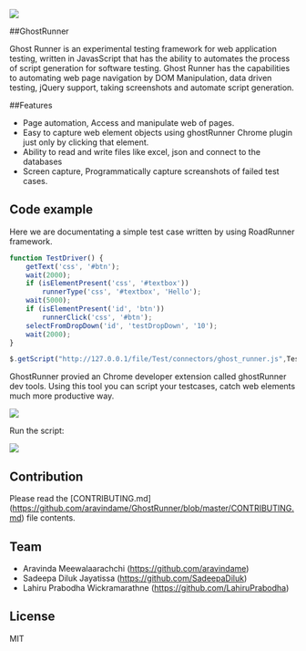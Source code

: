 ![](https://i.imgsafe.org/f9b455f334.jpg)

##GhostRunner

Ghost Runner is an experimental testing framework for web application testing, written in JavasScript that has the ability to automates the process of script generation for software testing. Ghost Runner  has the capabilities to automating web page navigation by DOM Manipulation, data driven testing, jQuery support, taking screenshots and automate script generation.

##Features

- Page automation, Access and manipulate web of pages.
- Easy to capture web element objects using ghostRunner Chrome plugin just only by clicking that element.
- Ability to read and write files like excel, json and connect to the databases
- Screen capture, Programmatically capture screanshots of failed test cases.

## Code example

Here we are documentating a simple test case written by using RoadRunner framework.

```javascript
function TestDriver() {
    getText('css', '#btn');
    wait(2000);
    if (isElementPresent('css', '#textbox'))
        runnerType('css', '#textbox', 'Hello');
    wait(5000);
    if (isElementPresent('id', 'btn'))
        runnerClick('css', '#btn');
    selectFromDropDown('id', 'testDropDown', '10');
    wait(2000);
}

$.getScript("http://127.0.0.1/file/Test/connectors/ghost_runner.js",TestDriver);

```
GhostRunner provied an Chrome developer extension called ghostRunner dev tools.
Using this tool you can script your testcases, catch web elements much more
productive way.

![](https://i.imgsafe.org/25a6c0726d.png)

Run the script:

![](https://i.imgsafe.org/25a6e45192.png)

## Contribution

Please read the [CONTRIBUTING.md] (https://github.com/aravindame/GhostRunner/blob/master/CONTRIBUTING.md) file contents.

## Team

- Aravinda Meewalaarachchi (https://github.com/aravindame)
- Sadeepa Diluk Jayatissa  (https://github.com/SadeepaDiluk)
- Lahiru Prabodha Wickramarathne (https://github.com/LahiruPrabodha)

## License

MIT
